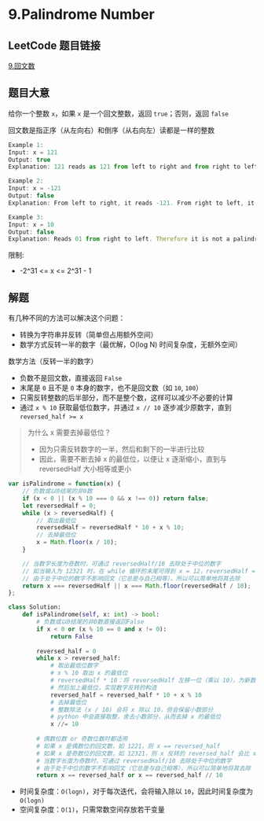 # 9.Palindrome Number

## LeetCode 题目链接

[9.回文数](https://leetcode.cn/problems/palindrome-number/)

## 题目大意

给你一个整数 `x`，如果 `x` 是一个回文整数，返回 `true`；否则，返回 `false` 

回文数是指正序（从左向右）和倒序（从右向左）读都是一样的整数

```js
Example 1:
Input: x = 121
Output: true
Explanation: 121 reads as 121 from left to right and from right to left.

Example 2:
Input: x = -121
Output: false
Explanation: From left to right, it reads -121. From right to left, it becomes 121-. Therefore it is not a palindrome.

Example 3:
Input: x = 10
Output: false
Explanation: Reads 01 from right to left. Therefore it is not a palindrome.
```

限制:
- -2^31 <= x <= 2^31 - 1
## 解题

有几种不同的方法可以解决这个问题：
- 转换为字符串并反转（简单但占用额外空间）
- 数学方式反转一半的数字（最优解，O(log N) 时间复杂度，无额外空间）

数学方法（反转一半的数字）
- 负数不是回文数，直接返回 `False`
- 末尾是 `0` 且不是 `0` 本身的数字，也不是回文数（如 `10`, `100`）
- 只需反转整数的后半部分，而不是整个数，这样可以减少不必要的计算
- 通过 `x % 10` 获取最低位数字，并通过 `x // 10` 逐步减少原数字，直到 `reversed_half >= x`

> 为什么 x 需要去掉最低位？
> - 因为只需反转数字的一半，然后和剩下的一半进行比较
> - 因此，需要不断去掉 x 的最低位，以便让 x 逐渐缩小，直到与 reversedHalf 大小相等或更小

```js
var isPalindrome = function(x) {
    // 负数或以0结尾的非0数
    if (x < 0 || (x % 10 === 0 && x !== 0)) return false;
    let reversedHalf = 0;
    while (x > reversedHalf) {
        // 取出最低位
        reversedHalf = reversedHalf * 10 + x % 10;
        // 去掉最低位
        x = Math.floor(x / 10); 
    }

    // 当数字长度为奇数时，可通过 reversedHalf/10 去除处于中位的数字
    // 如当输入为 12321 时，在 while 循环的末尾可得到 x = 12，reversedHalf = 123
    // 由于处于中位的数字不影响回文（它总是与自己相等），所以可以简单地将其去除
    return x === reversedHalf || x === Math.floor(reversedHalf / 10);
};
```
```python
class Solution:
    def isPalindrome(self, x: int) -> bool:
        # 负数或以0结尾的非0数直接返回False
        if x < 0 or (x % 10 == 0 and x != 0):
            return False
        
        reversed_half = 0
        while x > reversed_half:
            # 取出最低位数字
            # x % 10 取出 x 的最低位
            # reversedHalf * 10：将 reversedHalf 左移一位（乘以 10），为新数字腾出个位
            # 然后加上最低位，实现数字反转的构造
            reversed_half = reversed_half * 10 + x % 10 
            # 去掉最低位
            # 整数除法 (x / 10) 会将 x 除以 10，但会保留小数部分
            # python 中会直接取整，舍去小数部分，从而去掉 x 的最低位
            x //= 10 
        
        # 偶数位数 or 奇数位数时都适用
        # 如果 x 是偶数位的回文数，如 1221，则 x == reversed_half
        # 如果 x 是奇数位的回文数，如 12321，则 x 反转的 reversed_half 会比 x 多一位，需去掉 reversed_half 的最低位，即 reversed_half // 10，然后与 x 比较
        # 当数字长度为奇数时，可通过 reversedHalf/10 去除处于中位的数字
        # 由于处于中位的数字不影响回文（它总是与自己相等），所以可以简单地将其去除
        return x == reversed_half or x == reversed_half // 10
```

- 时间复杂度：`O(logn)`，对于每次迭代，会将输入除以 `10`，因此时间复杂度为 `O(logn)`
- 空间复杂度：`O(1)`，只需常数空间存放若干变量